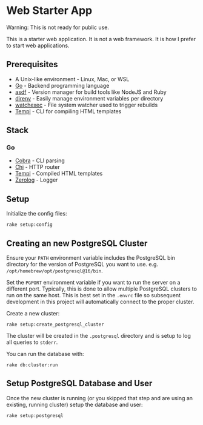 # Web Starter App

Warning: This is not ready for public use.

This is a starter web application. It is not a web framework. It is how I prefer to start web applications.

## Prerequisites

* A Unix-like environment - Linux, Mac, or WSL
* [Go](https://go.dev/) - Backend programming language
* [asdf](https://asdf-vm.com/) - Version manager for build tools like NodeJS and Ruby
* [direnv](https://direnv.net/) - Easily manage environment variables per directory
* [watchexec](https://watchexec.github.io/) - File system watcher used to trigger rebuilds
* [Templ](https://templ.guide/) - CLI for compiling HTML templates

## Stack

### Go

* [Cobra](https://github.com/spf13/cobra) - CLI parsing
* [Chi](https://github.com/go-chi/chi) - HTTP router
* [Templ](https://github.com/a-h/templ) - Compiled HTML templates
* [Zerolog](https://github.com/rs/zerolog) - Logger

## Setup

Initialize the config files:

```
rake setup:config
```

## Creating an new PostgreSQL Cluster

Ensure your `PATH` environment variable includes the PostgreSQL bin directory for the version of PostgreSQL you want to use. e.g. `/opt/homebrew/opt/postgresql@16/bin`.

Set the `PGPORT` environment variable if you want to run the server on a different port. Typically, this is done to allow multiple PostgreSQL clusters to run on the same host. This is best set in the `.envrc` file so subsequent development in this project will automatically connect to the proper cluster.

Create a new cluster:

```
rake setup:create_postgresql_cluster
```

The cluster will be created in the `.postgresql` directory and is setup to log all queries to `stderr`.

You can run the database with:

```
rake db:cluster:run
```

## Setup PostgreSQL Database and User

Once the new cluster is running (or you skipped that step and are using an existing, running cluster) setup the database
and user:

```
rake setup:postgresql
```
